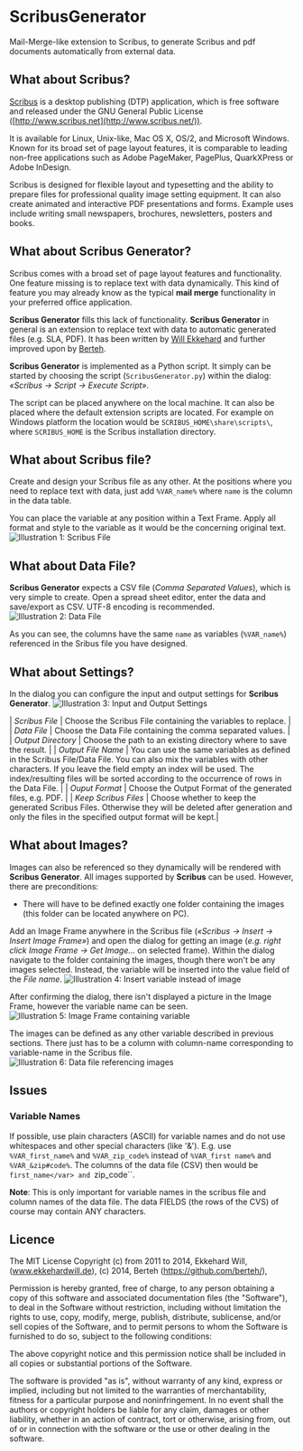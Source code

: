 ScribusGenerator
================

Mail-Merge-like extension to Scribus, to generate Scribus and pdf documents automatically from external data.


What about Scribus?
--------

[Scribus](http://www.scribus.net/) is a desktop publishing (DTP) application, which is free software and released under the GNU General Public License ([http://www.scribus.net](http://www.scribus.net/)).

It is available for Linux, Unix-like, Mac OS X, OS/2, and Microsoft Windows. Known for its broad set of page layout features, it is comparable to leading non-free applications such as Adobe PageMaker, PagePlus, QuarkXPress or Adobe InDesign.

Scribus is designed for flexible layout and typesetting and the ability to prepare files for professional quality image setting equipment. It can also create animated and interactive PDF presentations and forms. Example uses include writing small newspapers, brochures, newsletters, posters and books.

What about Scribus Generator?
-------

Scribus comes with a broad set of page layout features and functionality. One feature missing is to replace text with data dynamically. This kind of feature you may already know as the typical __mail merge__ functionality in your preferred office application.

**Scribus Generator** fills this lack of functionality. **Scribus Generator** in general is an extension to replace text with data to automatic generated files (e.g. SLA, PDF). It has been written by [Will Ekkehard](http://www.ekkehardwill.de/sg/) and further improved upon by [Berteh](https://github.com/berteh/).

**Scribus Generator** is implemented as a Python script. It simply can be started by choosing the script (``ScribusGenerator.py``) within the dialog: _«Scribus → Script → Execute Script»_.

The script can be placed anywhere on the local machine. It can also be placed where the default extension scripts are located. For example on Windows platform the location would be ``SCRIBUS_HOME\share\scripts\``, where ``SCRIBUS_HOME`` is the Scribus installation directory.


What about Scribus file?
------

Create and design your Scribus file as any other. At the positions where you need to replace text with data, just add ``%VAR_name%`` where ``name`` is the column in the data table.

You can place the variable at any position within a Text Frame. Apply all format and style to the variable as it would be the concerning original text.
![Illustration 1: Scribus File](pic/SG-01.png)


What about Data File?
--------

**Scribus Generator** expects a CSV file (_Comma Separated Values_), which is very simple to create. Open a spread sheet editor, enter the data and save/export as CSV. UTF-8 encoding is recommended.
![Illustration 2: Data File](pic/SG-05.png)


As you can see, the columns have the same ``name`` as variables (``%VAR_name%``) referenced in the Sribus file you have designed.


What about Settings?
---------

In the dialog you can configure the input and output settings for **Scribus Generator**.
![Illustration 3: Input and Output Settings](pic/SG-10.png)


| *Scribus File* | Choose the Scribus File containing the variables to replace. |
| *Data File* | Choose the Data File containing the comma separated values. |
| *Output Directory* | Choose the path to an existing directory where to save the result. |
| *Output File Name* | You can use the same variables as defined in the Scribus File/Data File. You can also mix the variables with other characters.
If you leave the field empty an index will be used. The index/resulting files will be sorted according to the occurrence of rows in the Data File. |
| *Ouput Format* | Choose the Output Format of the generated files, e.g. PDF. |
| *Keep Scribus Files* | Choose whether to keep the generated Scribus Files. Otherwise they will be deleted after generation and only the files in the specified output format will be kept.|


What about Images?
------------

Images can also be referenced so they dynamically will be rendered with **Scribus Generator**. All images supported by **Scribus** can be used. However, there are preconditions:

*   There will have to be defined exactly one folder containing the images (this folder can be located anywhere on PC).

Add an Image Frame anywhere in the Scribus file (_«Scribus → Insert → Insert Image Frame»_) and open the dialog for getting an image (_e.g. right click Image Frame → Get Image..._ on selected frame). Within the dialog navigate to the folder containing the images, though there won't be any images selected. Instead, the variable will be inserted into the value field of the _File name_.
![Illustration 4: Insert variable instead of image](pic/SG-15-1.png)

After confirming the dialog, there isn't displayed a picture in the Image Frame, however the variable name can be seen.
![Illustration 5: Image Frame containing variable](pic/SG-15-2.png)

The images can be defined as any other variable described in previous sections. There just has to be a column with column-name corresponding to variable-name in the Scribus file.
![Illustration 6: Data file referencing images](pic/SG-15-3.png)





Issues
-------

### Variable Names

If possible, use plain characters (ASCII) for variable names and do not use whitespaces and other special characters (like '&'). E.g. use ``%VAR_first_name%`` and ``%VAR_zip_code%`` instead of ``%VAR_first name%`` and ``%VAR_&zip#code%``.
The columns of the data file (CSV) then would be ``first_name</var> and ``zip_code``.		

**Note**: This is only important for variable names in the scribus file and column names of the data file. The data FIELDS (the rows of the CVS) of course may contain ANY characters.



Licence
--------

The MIT License
Copyright 
(c) from 2011 to 2014, Ekkehard Will, (www.ekkehardwill.de), 
(c) 2014, Berteh (https://github.com/berteh/),

Permission is hereby granted, free of charge, to any person obtaining a copy of this software and associated documentation files (the "Software"), to deal in the Software without restriction, including without limitation the rights to use, copy, modify, merge, publish, distribute, sublicense, and/or sell copies of the Software, and to permit persons to whom the Software is furnished to do so, subject to the following conditions: 

The above copyright notice and this permission notice shall be included in all copies or substantial portions of the Software. 

The software is provided "as is", without warranty of any kind, express or implied, including but not limited to the warranties of merchantability, fitness for a particular purpose and noninfringement. In no event shall the authors or copyright holders be liable for any claim, damages or other liability, whether in an action of contract, tort or otherwise, arising from, out of or in connection with the software or the use or other dealing in the software.